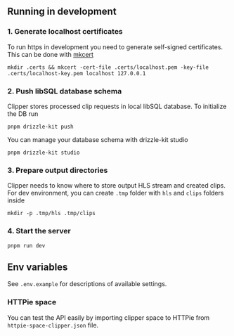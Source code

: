 ## Running in development

### 1. Generate localhost certificates

To run https in development you need to generate self-signed certificates. This can be done with [mkcert](https://github.com/FiloSottile/mkcert)

```
mkdir .certs && mkcert -cert-file .certs/localhost.pem -key-file .certs/localhost-key.pem localhost 127.0.0.1
```

### 2. Push libSQL database schema

Clipper stores processed clip requests in local libSQL database. To initialize the DB run

```
pnpm drizzle-kit push
```

You can manage your database schema with drizzle-kit studio

```
pnpm drizzle-kit studio
```

### 3. Prepare output directories

Clipper needs to know where to store output HLS stream and created clips. For dev environment, you can create `.tmp` folder with `hls` and `clips` folders inside

```
mkdir -p .tmp/hls .tmp/clips
```

### 4. Start the server

```
pnpm run dev
```

## Env variables

See `.env.example` for descriptions of available settings.

### HTTPie space

You can test the API easily by importing clipper space to HTTPie from `httpie-space-clipper.json` file.
